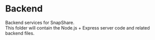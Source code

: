 # Backend

Backend services for SnapShare.  
This folder will contain the Node.js + Express server code and related backend files.